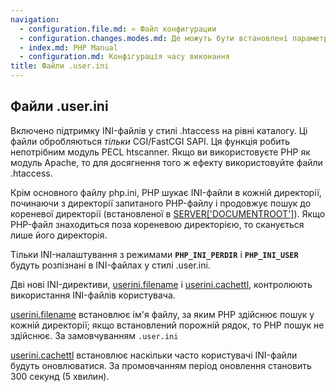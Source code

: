 ```yaml
---
navigation:
  - configuration.file.md: « Файл конфигурации
  - configuration.changes.modes.md: Де можуть бути встановлені параметри конфігурації »
  - index.md: PHP Manual
  - configuration.md: Конфігурація часу виконання
title: Файли .user.ini
---
```

## Файли .user.ini

Включено підтримку INI-файлів у стилі .htaccess на рівні каталогу. Ці файли обробляються *тільки* CGI/FastCGI SAPI. Ця функція робить непотрібним модуль PECL htscanner. Якщо ви використовуєте PHP як модуль Apache, то для досягнення того ж ефекту використовуйте файли .htaccess.

Крім основного файлу php.ini, PHP шукає INI-файли в кожній директорії, починаючи з директорії запитаного PHP-файлу і продовжує пошук до кореневої директорії (встановленої в [SERVER\['DOCUMENTROOT'\]](reserved.variables.server.md)). Якщо PHP-файл знаходиться поза кореневою директорією, то сканується лише його директорія.

Тільки INI-налаштування з режимами **`PHP_INI_PERDIR`** і **`PHP_INI_USER`** будуть розпізнані в INI-файлах у стилі .user.ini.

Дві нові INI-директиви, [userini.filename](ini.core.md#ini.user-ini.filename) і [userini.cachettl](ini.core.md#ini.user-ini.cache-ttl), контролюють використання INI-файлів користувача.

[userini.filename](ini.core.md#ini.user-ini.filename) встановлює ім'я файлу, за яким PHP здійснює пошук у кожній директорії; якщо встановлений порожній рядок, то PHP пошук не здійснює. За замовчуванням `.user.ini`

[userini.cachettl](ini.core.md#ini.user-ini.cache-ttl) встановлює наскільки часто користувачі INI-файли будуть оновлюватися. За промовчанням період оновлення становить 300 секунд (5 хвилин).
